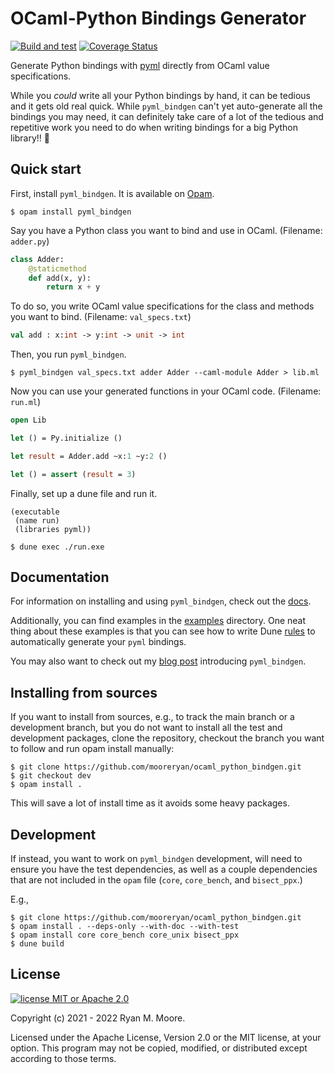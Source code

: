 # OCaml-Python Bindings Generator

[![Build and test](https://github.com/mooreryan/ocaml_python_bindgen/actions/workflows/build_and_test.yml/badge.svg?branch=main)](https://github.com/mooreryan/ocaml_python_bindgen/actions/workflows/build_and_test.yml) [![Coverage Status](https://coveralls.io/repos/github/mooreryan/ocaml_python_bindgen/badge.svg?branch=main)](https://coveralls.io/github/mooreryan/ocaml_python_bindgen?branch=main)

Generate Python bindings with [pyml](https://github.com/thierry-martinez/pyml) directly from OCaml value specifications.

While you _could_ write all your Python bindings by hand, it can be tedious and it gets old real quick. While `pyml_bindgen` can't yet auto-generate all the bindings you may need, it can definitely take care of a lot of the tedious and repetitive work you need to do when writing bindings for a big Python library!! 💖

## Quick start

First, install `pyml_bindgen`. It is available on [Opam](https://opam.ocaml.org/packages/pyml_bindgen/).

```
$ opam install pyml_bindgen
```

Say you have a Python class you want to bind and use in OCaml. (Filename: `adder.py`)

```python
class Adder:
    @staticmethod
    def add(x, y):
        return x + y
```

To do so, you write OCaml value specifications for the class and methods you want to bind. (Filename: `val_specs.txt`)

```ocaml
val add : x:int -> y:int -> unit -> int
```

Then, you run `pyml_bindgen`.

```
$ pyml_bindgen val_specs.txt adder Adder --caml-module Adder > lib.ml
```

Now you can use your generated functions in your OCaml code. (Filename: `run.ml`)

```ocaml
open Lib

let () = Py.initialize ()

let result = Adder.add ~x:1 ~y:2 ()

let () = assert (result = 3)
```

Finally, set up a dune file and run it.

```
(executable
 (name run)
 (libraries pyml))
```

```
$ dune exec ./run.exe
```

## Documentation

For information on installing and using `pyml_bindgen`, check out the [docs](https://mooreryan.github.io/ocaml_python_bindgen/).

Additionally, you can find examples in the [examples](https://github.com/mooreryan/ocaml_python_bindgen/tree/main/examples) directory. One neat thing about these examples is that you can see how to write Dune [rules](https://dune.readthedocs.io/en/stable/dune-files.html#rule) to automatically generate your `pyml` bindings.

You may also want to check out my [blog post](https://www.tenderisthebyte.com/blog/2022/04/12/ocaml-python-bindgen/) introducing `pyml_bindgen`.

## Installing from sources

If you want to install from sources, e.g., to track the main branch or a development branch, but you do not want to install all the test and development packages, clone the repository, checkout the branch you want to follow and run opam install manually:

```
$ git clone https://github.com/mooreryan/ocaml_python_bindgen.git
$ git checkout dev
$ opam install .
```

This will save a lot of install time as it avoids some heavy packages.

## Development

If instead, you want to work on `pyml_bindgen` development, will need to ensure you have the test dependencies, as well as a couple dependencies that are not included in the `opam` file (`core`, `core_bench`, and `bisect_ppx`.)

E.g.,

```
$ git clone https://github.com/mooreryan/ocaml_python_bindgen.git
$ opam install . --deps-only --with-doc --with-test
$ opam install core core_bench core_unix bisect_ppx
$ dune build
```

## License

[![license MIT or Apache
2.0](https://img.shields.io/badge/license-MIT%20or%20Apache%202.0-blue)](https://github.com/mooreryan/pasv)

Copyright (c) 2021 - 2022 Ryan M. Moore.

Licensed under the Apache License, Version 2.0 or the MIT license, at your option. This program may not be copied, modified, or distributed except according to those terms.
